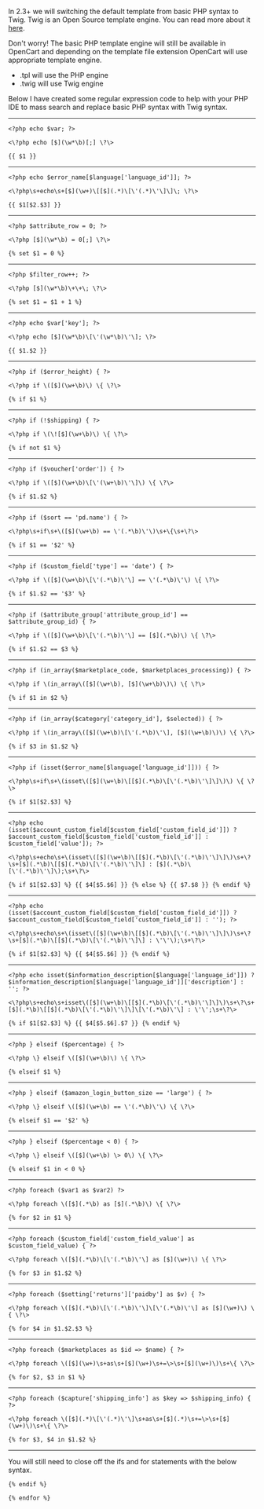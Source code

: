 In 2.3+ we will switching the default template from basic PHP syntax to Twig. Twig is an Open Source template engine. You can read more about it [here]( http://twig.sensiolabs.org/). 

Don't worry! The basic PHP template engine will still be available in OpenCart and depending on the template file extension OpenCart will use appropriate template engine.

* .tpl will use the PHP engine
* .twig will use Twig engine

Below I have created some regular expression code to help with your PHP IDE to mass search and replace basic PHP syntax with Twig syntax.

----------------------------------------------------------------------------

`<?php echo $var; ?>`

`<\?php echo [$](\w*\b)[;] \?\>`

`{{ $1 }}`

----------------------------------------------------------------------------

`<?php echo $error_name[$language['language_id']]; ?>`

`<\?php\s+echo\s+[$](\w+)\[[$](.*)\[\'(.*)\'\]\]\; \?\>`

`{{ $1[$2.$3] }}`

----------------------------------------------------------------------------

`<?php $attribute_row = 0; ?>`

`<\?php [$](\w*\b) = 0[;] \?\>`

`{% set $1 = 0 %}`

----------------------------------------------------------------------------

`<?php $filter_row++; ?>`

`<\?php [$](\w*\b)\+\+\; \?\>`

`{% set $1 = $1 + 1 %}`

----------------------------------------------------------------------------

`<?php echo $var['key']; ?>`

`<\?php echo [$](\w*\b)\[\'(\w*\b)\'\]; \?>`

`{{ $1.$2 }}`

----------------------------------------------------------------------------

`<?php if ($error_height) { ?>`

`<\?php if \([$](\w+\b)\) \{ \?\>`

`{% if $1 %}`

----------------------------------------------------------------------------

`<?php if (!$shipping) { ?>`

`<\?php if \(\![$](\w+\b)\) \{ \?\>`

`{% if not $1 %}`

----------------------------------------------------------------------------

`<?php if ($voucher['order']) { ?>`

`<\?php if \([$](\w+\b)\[\'(\w+\b)\'\]\) \{ \?\>`

`{% if $1.$2 %}`

----------------------------------------------------------------------------

`<?php if ($sort == 'pd.name') { ?>`

`<\?php\s+if\s+\([$](\w+\b) == \'(.*\b)\'\)\s+\{\s+\?\>`

`{% if $1 == '$2' %}`

----------------------------------------------------------------------------

`<?php if ($custom_field['type'] == 'date') { ?>`

`<\?php if \([$](\w+\b)\[\'(.*\b)\'\] == \'(.*\b)\'\) \{ \?\>`

`{% if $1.$2 == '$3' %}`

----------------------------------------------------------------------------

`<?php if ($attribute_group['attribute_group_id'] == $attribute_group_id) { ?>`

`<\?php if \([$](\w+\b)\[\'(.*\b)\'\] == [$](.*\b)\) \{ \?\>`

`{% if $1.$2 == $3 %}`

----------------------------------------------------------------------------
`<?php if (in_array($marketplace_code, $marketplaces_processing)) { ?>`

`<\?php if \(in_array\([$](\w+\b), [$](\w+\b)\)\) \{ \?\>`

`{% if $1 in $2 %}`

----------------------------------------------------------------------------

`<?php if (in_array($category['category_id'], $selected)) { ?>`

`<\?php if \(in_array\([$](\w+\b)\[\'(.*\b)\'\], [$](\w+\b)\)\) \{ \?\>`

`{% if $3 in $1.$2 %}`

----------------------------------------------------------------------------

`<?php if (isset($error_name[$language['language_id']])) { ?>`

`<\?php\s+if\s+\(isset\([$](\w+\b)\[[$](.*\b)\[\'(.*\b)\'\]\]\)\) \{ \?\>`

`{% if $1[$2.$3] %}`

----------------------------------------------------------------------------

`<?php echo (isset($account_custom_field[$custom_field['custom_field_id']]) ? $account_custom_field[$custom_field['custom_field_id']] : $custom_field['value']); ?>`

`<\?php\s+echo\s+\(isset\([$](\w+\b)\[[$](.*\b)\[\'(.*\b)\'\]\]\)\s+\?\s+[$](.*\b)\[[$](.*\b)\[\'(.*\b)\'\]\] : [$](.*\b)\[\'(.*\b)\'\]\);\s+\?\>`

`{% if $1[$2.$3] %} {{ $4[$5.$6] }} {% else %} {{ $7.$8 }} {% endif %}`

----------------------------------------------------------------------------

`<?php echo (isset($account_custom_field[$custom_field['custom_field_id']]) ? $account_custom_field[$custom_field['custom_field_id']] : ''); ?>`

`<\?php\s+echo\s+\(isset\([$](\w+\b)\[[$](.*\b)\[\'(.*\b)\'\]\]\)\s+\?\s+[$](.*\b)\[[$](.*\b)\[\'(.*\b)\'\]\] : \'\'\);\s+\?\>`

`{% if $1[$2.$3] %} {{ $4[$5.$6] }} {% endif %}`

----------------------------------------------------------------------------
`<?php echo isset($information_description[$language['language_id']]) ? $information_description[$language['language_id']]['description'] : ''; ?>`

`<\?php\s+echo\s+isset\([$](\w+\b)\[[$](.*\b)\[\'(.*\b)\'\]\]\)\s+\?\s+[$](.*\b)\[[$](.*\b)\[\'(.*\b)\'\]\]\[\'(.*\b)\'\] : \'\';\s+\?\>`

`{% if $1[$2.$3] %} {{ $4[$5.$6].$7 }} {% endif %}`

----------------------------------------------------------------------------

`<?php } elseif ($percentage) { ?>`

`<\?php \} elseif \([$](\w+\b)\) \{ \?\>`

`{% elseif $1 %}`

----------------------------------------------------------------------------

`<?php } elseif ($amazon_login_button_size == 'large') { ?>`

`<\?php \} elseif \([$](\w+\b) == \'(.*\b)\'\) \{ \?\>`

`{% elseif $1 == '$2' %}`

----------------------------------------------------------------------------

`<?php } elseif ($percentage < 0) { ?>`

`<\?php \} elseif \([$](\w+\b) \> 0\) \{ \?\>`

`{% elseif $1 in < 0 %}`

----------------------------------------------------------------------------

`<?php foreach ($var1 as $var2) ?>`

`<\?php foreach \([$](.*\b) as [$](.*\b)\) \{ \?\>`

`{% for $2 in $1 %}`

----------------------------------------------------------------------------

`<?php foreach ($custom_field['custom_field_value'] as $custom_field_value) { ?>`

`<\?php foreach \([$](.*\b)\[\'(.*\b)\'\] as [$](\w+)\) \{ \?\>`

`{% for $3 in $1.$2 %}`

----------------------------------------------------------------------------

`<?php foreach ($setting['returns']['paidby'] as $v) { ?>`

`<\?php foreach \([$](.*\b)\[\'(.*\b)\'\]\[\'(.*\b)\'\] as [$](\w+)\) \{ \?\>`

`{% for $4 in $1.$2.$3 %}`

----------------------------------------------------------------------------

`<?php foreach ($marketplaces as $id => $name) { ?>`

`<\?php foreach \([$](\w+)\s+as\s+[$](\w+)\s+=\>\s+[$](\w+)\)\s+\{ \?\>`

`{% for $2, $3 in $1 %}`

----------------------------------------------------------------------------

`<?php foreach ($capture['shipping_info'] as $key => $shipping_info) { ?>`

`<\?php foreach \([$](.*)\[\'(.*)\'\]\s+as\s+[$](.*)\s+=\>\s+[$](\w+)\)\s+\{ \?\>`

`{% for $3, $4 in $1.$2 %}`

----------------------------------------------------------------------------

You will still need to close off the ifs and for statements with the below syntax.

`{% endif %}`

`{% endfor %}`
